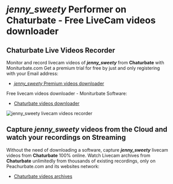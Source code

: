 # _jenny_sweety_ Performer on Chaturbate - Free LiveCam videos downloader

## Chaturbate Live Videos Recorder

Monitor and record livecam videos of **_jenny_sweety_** from **Chaturbate** with Moniturbate.com
Get a premium trial for free by just and only registering with your Email address:
* [_jenny_sweety_ Premium videos downloader](https://moniturbate.com/request-demo-licence-key.html)

Free livecam videos downloader - Moniturbate Software:
* [Chaturbate videos downloader](https://moniturbate.com/moniturbate-download-software.html)

![_jenny_sweety_ livecam videos recorder](https://peachurnet.com/templates/moniturbate-software.png)


## Capture _jenny_sweety_ videos from the Cloud and watch your recordings on Streaming

Without the need of downloading a software, capture **_jenny_sweety_** livecam videos from **Chaturbate** 100% online.
Watch Livecam archives from **Chaturbate** unlimitedly from thousands of existing recordings, only on Peachurbate.com and its websites network:
* [Chaturbate videos archives](https://peachurnet.com/)